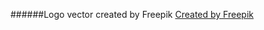######Logo vector created by Freepik [Created by Freepik](https://www.freepik.com/free-photos-vectors/logo "Heading link")